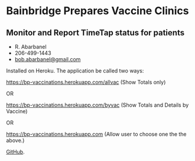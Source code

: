 # Bainbridge Prepares Vaccine Clinics
## Monitor and Report TimeTap status for patients

- R. Abarbanel
- 206-499-1443
- bob.abarbanel@gmail.com

Installed on Heroku. The application be called two ways:

https://bp-vaccinations.herokuapp.com/allvac (Show Totals only)

OR

https://bp-vaccinations.herokuapp.com/byvac (Show Totals and Details by Vaccine)

OR

https://bp-vaccinations.herokuapp.com (Allow user to choose one the the above.)



[GitHub](https://github.com/bobabarbanel/bp-vaccinations.git).
